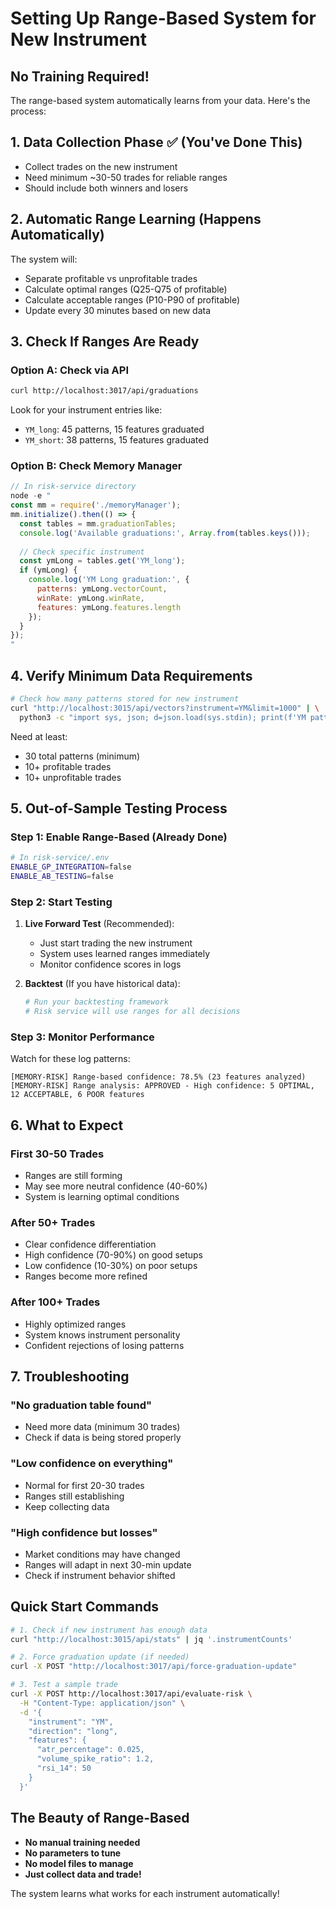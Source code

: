 # Setting Up Range-Based System for New Instrument

## No Training Required! 
The range-based system automatically learns from your data. Here's the process:

## 1. Data Collection Phase ✅ (You've Done This)
- Collect trades on the new instrument
- Need minimum ~30-50 trades for reliable ranges
- Should include both winners and losers

## 2. Automatic Range Learning (Happens Automatically)
The system will:
- Separate profitable vs unprofitable trades
- Calculate optimal ranges (Q25-Q75 of profitable)
- Calculate acceptable ranges (P10-P90 of profitable)
- Update every 30 minutes based on new data

## 3. Check If Ranges Are Ready

### Option A: Check via API
```bash
curl http://localhost:3017/api/graduations
```

Look for your instrument entries like:
- `YM_long`: 45 patterns, 15 features graduated
- `YM_short`: 38 patterns, 15 features graduated

### Option B: Check Memory Manager
```javascript
// In risk-service directory
node -e "
const mm = require('./memoryManager');
mm.initialize().then(() => {
  const tables = mm.graduationTables;
  console.log('Available graduations:', Array.from(tables.keys()));
  
  // Check specific instrument
  const ymLong = tables.get('YM_long');
  if (ymLong) {
    console.log('YM Long graduation:', {
      patterns: ymLong.vectorCount,
      winRate: ymLong.winRate,
      features: ymLong.features.length
    });
  }
});
"
```

## 4. Verify Minimum Data Requirements

```bash
# Check how many patterns stored for new instrument
curl "http://localhost:3015/api/vectors?instrument=YM&limit=1000" | \
  python3 -c "import sys, json; d=json.load(sys.stdin); print(f'YM patterns: {len(d.get(\"vectors\", []))}')"
```

Need at least:
- 30 total patterns (minimum)
- 10+ profitable trades
- 10+ unprofitable trades

## 5. Out-of-Sample Testing Process

### Step 1: Enable Range-Based (Already Done)
```bash
# In risk-service/.env
ENABLE_GP_INTEGRATION=false
ENABLE_AB_TESTING=false
```

### Step 2: Start Testing
1. **Live Forward Test** (Recommended):
   - Just start trading the new instrument
   - System uses learned ranges immediately
   - Monitor confidence scores in logs

2. **Backtest** (If you have historical data):
   ```python
   # Run your backtesting framework
   # Risk service will use ranges for all decisions
   ```

### Step 3: Monitor Performance
Watch for these log patterns:
```
[MEMORY-RISK] Range-based confidence: 78.5% (23 features analyzed)
[MEMORY-RISK] Range analysis: APPROVED - High confidence: 5 OPTIMAL, 12 ACCEPTABLE, 6 POOR features
```

## 6. What to Expect

### First 30-50 Trades
- Ranges are still forming
- May see more neutral confidence (40-60%)
- System is learning optimal conditions

### After 50+ Trades
- Clear confidence differentiation
- High confidence (70-90%) on good setups
- Low confidence (10-30%) on poor setups
- Ranges become more refined

### After 100+ Trades
- Highly optimized ranges
- System knows instrument personality
- Confident rejections of losing patterns

## 7. Troubleshooting

### "No graduation table found"
- Need more data (minimum 30 trades)
- Check if data is being stored properly

### "Low confidence on everything"
- Normal for first 20-30 trades
- Ranges still establishing
- Keep collecting data

### "High confidence but losses"
- Market conditions may have changed
- Ranges will adapt in next 30-min update
- Check if instrument behavior shifted

## Quick Start Commands

```bash
# 1. Check if new instrument has enough data
curl "http://localhost:3015/api/stats" | jq '.instrumentCounts'

# 2. Force graduation update (if needed)
curl -X POST "http://localhost:3017/api/force-graduation-update"

# 3. Test a sample trade
curl -X POST http://localhost:3017/api/evaluate-risk \
  -H "Content-Type: application/json" \
  -d '{
    "instrument": "YM",
    "direction": "long",
    "features": {
      "atr_percentage": 0.025,
      "volume_spike_ratio": 1.2,
      "rsi_14": 50
    }
  }'
```

## The Beauty of Range-Based

- **No manual training needed**
- **No parameters to tune**
- **No model files to manage**
- **Just collect data and trade!**

The system learns what works for each instrument automatically!